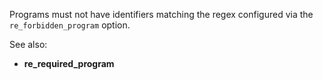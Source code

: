 Programs must not have identifiers matching the regex configured via the
`re_forbidden_program` option.

See also:
  - **re_required_program**
